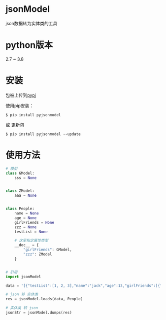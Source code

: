 # jsonModel

json数据转为实体类的工具

# python版本
2.7 ~ 3.8

# 安装
包被上传到[pypi](https://pypi.org/project/pyjsonmodel/)

使用pip安装：
```
$ pip install pyjsonmodel
```
或 更新包
```
$ pip install pyjsonmodel --update
```

# 使用方法

```python
# 模型
class GModel:
    sss = None


class ZModel:
    aaa = None


class People:
    name = None
    age = None
    girlFriends = None
    zzz = None
    testList = None

    # 这里指定属性类型
    __doc__ = {
        "girlFriends": GModel,
        "zzz": ZModel
    }


# 引用
import jsonModel

data = '[{"testList":[1, 2, 3],"name":"jack","age":13,"girlFriends":[{"sss":"111"},{"sss":"222"}],"zzz":{"aaa":"aaa"}},{"testList":[1, 2, 3],"name":"jone","age":21,"girlFriends":[{"sss":"111"},{"sss":"222"}],"zzz":{"aaa":"aaa"}}]'

# json 转 实体类
res = jsonModel.loads(data, People)

# 实体类 转 json
jsonStr = jsonModel.dumps(res)
```



